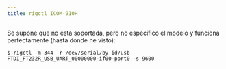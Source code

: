 ```yaml
---
title: rigctl ICOM-910H
---
```


Se supone que no está soportada, pero no especifico el modelo y funciona perfectamente (hasta donde he visto):

```
$ rigctl -m 344 -r /dev/serial/by-id/usb-FTDI_FT232R_USB_UART_00000000-if00-port0 -s 9600
```